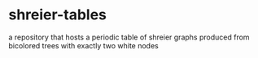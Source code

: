 # shreier-tables
a repository that hosts a periodic table of shreier graphs produced from bicolored trees with exactly two white nodes
